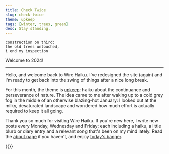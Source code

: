 ```yaml
---
title: Check Twice
slug: check-twice
theme: upkeep
tags: [winter, trees, green]
desc: Stay standing.
---
```


```
construction on third:
the old trees untouched,
i end my inspection
```

Welcome to 2024!

<!--more-->

---

Hello, and welcome back to Wire Haiku.
I've redesigned the site (again) and I'm ready to get back into the swing of things after a nice long break.

For this month, the theme is [upkeep][1]: haiku about the continuance and perseverance of nature.
The idea came to me after waking up to a cold grey fog in the middle of an otherwise blazing-hot January:
I looked out at the milky, desaturated landscape and wondered how much effort is actually required to keep it all going.

Thank you so much for visiting Wire Haiku.
If you're new here, I write new posts every Monday, Wednesday and Friday; each including a haiku, a little blurb or diary entry and a relevant song that's been on my mind lately.
Read the [about page][2] if you haven't, and enjoy [today's banger][3].

{{<youtube h81Ojd3d2rY>}}

[1]: /theme/upkeep/
[2]: /pages/about/
[3]: https://youtu.be/h81Ojd3d2rY
